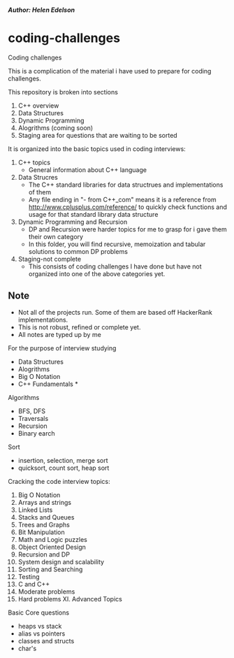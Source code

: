##### Author: Helen Edelson
# coding-challenges
Coding challenges

This is a complication of the material i have used to prepare for coding challenges.

This repository is broken into sections
1. C++ overview
2. Data Structures
3. Dynamic Programming
4. Alogrithms (coming soon)
5. Staging area for questions that are waiting to be sorted



It is organized into the basic topics used in coding interviews:
1. C++ topics
	* General information about C++ language
2. Data Strucres
	* The C++ standard libraries for data structrues and implementations of them
	* Any file ending in "- from C++_com" means it is a reference from http://www.cplusplus.com/reference/ to quickly check functions and usage for that standard library data structure
3. Dynamic Programming and Recursion
	* DP and Recursion were harder topics for me to grasp for i gave them their own category
	* In this folder, you will find recursive, memoization and tabular solutions to common DP problems
4. Staging-not complete
	* This consists of coding challenges I have done but have not organized into one of the above categories yet.


## Note
* Not all of the projects run. Some of them are based off HackerRank implementations.
* This is not robust, refined or complete yet. 
* All notes are typed up by me




For the purpose of interview studying

* Data Structures
* Alogrithms
* Big O Notation
* C++ Fundamentals
    * 


Algorithms
* BFS, DFS
* Traversals
* Recursion
* Binary earch

Sort
* insertion, selection, merge sort
* quicksort, count sort, heap sort

Cracking the code interview topics:
1. Big O Notation
2. Arrays and strings
3. Linked Lists
4. Stacks and Queues
5. Trees and Graphs
6. Bit Manipulation
7. Math and Logic puzzles
8. Object Oriented Design
9. Recursion and DP
10. System design and scalability
11. Sorting and Searching
12. Testing
13. C and C++
14. Moderate problems
15. Hard problems
XI. Advanced Topics

Basic Core questions
* heaps vs stack
* alias vs pointers
* classes and structs
* char's



